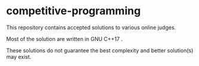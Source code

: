 # competitive-programming
This repository contains accepted solutions to various online judges.

Most of the solution are written in GNU C++17 .

These solutions do not guarantee the best complexity and better solution(s) may exist.
